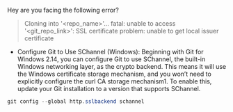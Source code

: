 Hey are you facing the following error?
> Cloning into '<repo_name>'...
fatal: unable to access '<git_repo_link>': SSL certificate problem: unable to get local issuer certificate

- Configure Git to Use SChannel (Windows): Beginning with Git for Windows 2.14, you can configure Git to use SChannel, the built-in Windows networking layer, as the crypto backend. This means it will use the Windows certificate storage mechanism, and you won’t need to explicitly configure the curl CA storage mechanism1.
To enable this, update your Git installation to a version that supports SChannel.
```powershell
git config --global http.sslbackend schannel
```